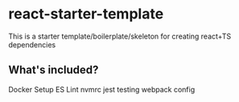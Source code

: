 # react-starter-template
This is a starter template/boilerplate/skeleton for creating react+TS dependencies 

## What's included?
Docker Setup
ES Lint
nvmrc
jest testing
webpack config
